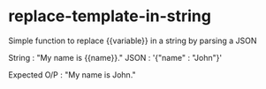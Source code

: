 # replace-template-in-string

Simple function to replace {{variable}} in a string by parsing a JSON

String : "My name is {{name}}."
JSON : '{"name" : "John"}'

Expected O/P : "My name is John."
